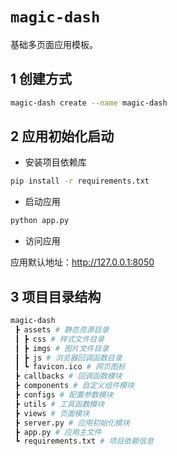 # `magic-dash`

基础多页面应用模板。

## 1 创建方式

```bash
magic-dash create --name magic-dash
```

## 2 应用初始化启动

- 安装项目依赖库

```bash
pip install -r requirements.txt
```

- 启动应用

```bash
python app.py
```

- 访问应用

应用默认地址：http://127.0.0.1:8050

## 3 项目目录结构

```bash
magic-dash
 ┣ assets # 静态资源目录
 ┃ ┣ css # 样式文件目录
 ┃ ┣ imgs # 图片文件目录
 ┃ ┣ js # 浏览器回调函数目录
 ┃ ┗ favicon.ico # 网页图标
 ┣ callbacks # 回调函数模块
 ┣ components # 自定义组件模块
 ┣ configs # 配置参数模块
 ┣ utils # 工具函数模块
 ┣ views # 页面模块
 ┣ server.py # 应用初始化模块
 ┣ app.py # 应用主文件
 ┗ requirements.txt # 项目依赖信息
```
